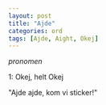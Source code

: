 ```yaml
---
layout: post
title: "Ajde"
categories: ord
tags: [Ajde, Aight, Okej]
---
```


*pronomen*

1: Okej, helt Okej

"Ajde ajde, kom vi sticker!"
